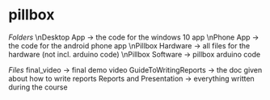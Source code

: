 # pillbox
*Folders*
\nDesktop App               -> the code for the windows 10 app
\nPhone App                 -> the code for the android phone app
\nPillbox Hardware          -> all files for the hardware (not incl. arduino code)
\nPillbox Software          -> pillbox arduino code

*Files*
final_video               -> final demo video
GuideToWritingReports     -> the doc given about how to write reports
Reports and Presentation  -> everything written during the course
